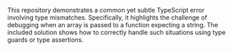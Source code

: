 This repository demonstrates a common yet subtle TypeScript error involving type mismatches.  Specifically, it highlights the challenge of debugging when an array is passed to a function expecting a string.  The included solution shows how to correctly handle such situations using type guards or type assertions.